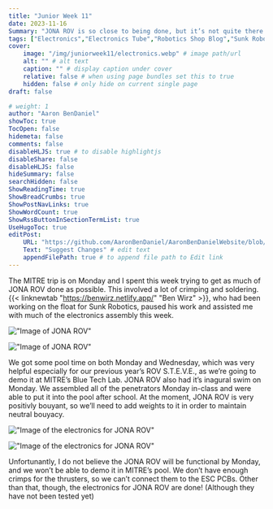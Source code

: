 ```yaml
---
title: "Junior Week 11"
date: 2023-11-16
Summary: "JONA ROV is so close to being done, but it’s not quite there yet."
tags: ["Electronics","Electronics Tube","Robotics Shop Blog","Sunk Robotics","Soldering"]
cover:
    image: "/img/juniorweek11/electronics.webp" # image path/url
    alt: "" # alt text
    caption: "" # display caption under cover
    relative: false # when using page bundles set this to true
    hidden: false # only hide on current single page
draft: false

# weight: 1
author: "Aaron BenDaniel"
showToc: true
TocOpen: false
hidemeta: false
comments: false
disableHLJS: true # to disable highlightjs
disableShare: false
disableHLJS: false
hideSummary: false
searchHidden: false
ShowReadingTime: true
ShowBreadCrumbs: true
ShowPostNavLinks: true
ShowWordCount: true
ShowRssButtonInSectionTermList: true
UseHugoToc: true
editPost:
    URL: "https://github.com/AaronBenDaniel/AaronBenDanielWebsite/blob/main/content"
    Text: "Suggest Changes" # edit text
    appendFilePath: true # to append file path to Edit link
---
```


The MITRE trip is on Monday and I spent this week trying to get as much of JONA ROV done as possible. This involved a lot of crimping and soldering. {{< linknewtab "https://benwirz.netlify.app/" "Ben Wirz" >}}, who had been working on the float for Sunk Robotics, paused his work and assisted me with much of the electronics assembly this week.

!["Image of JONA ROV"](/img/juniorweek11/jona.webp)

!["Image of JONA ROV"](/img/juniorweek11/jonatop.webp)

We got some pool time on both Monday and Wednesday, which was very helpful especially for our previous year’s ROV S.T.E.V.E., as we’re going to demo it at MITRE’s Blue Tech Lab. JONA ROV also had it’s inagural swim on Monday. We assembled all of the penetrators Monday in-class and were able to put it into the pool after school. At the moment, JONA ROV is very positivly bouyant, so we’ll need to add weights to it in order to maintain neutral bouyacy.

!["Image of the electronics for JONA ROV"](/img/juniorweek11/electronics.webp)

!["Image of the electronics for JONA ROV"](/img/juniorweek11/electronicsa.webp)

Unfortunantly, I do not believe the JONA ROV will be functional by Monday, and we won’t be able to demo it in MITRE’s pool. We don’t have enough crimps for the thrusters, so we can’t connect them to the ESC PCBs. Other than that, though, the electronics for JONA ROV are done! (Although they have not been tested yet)
